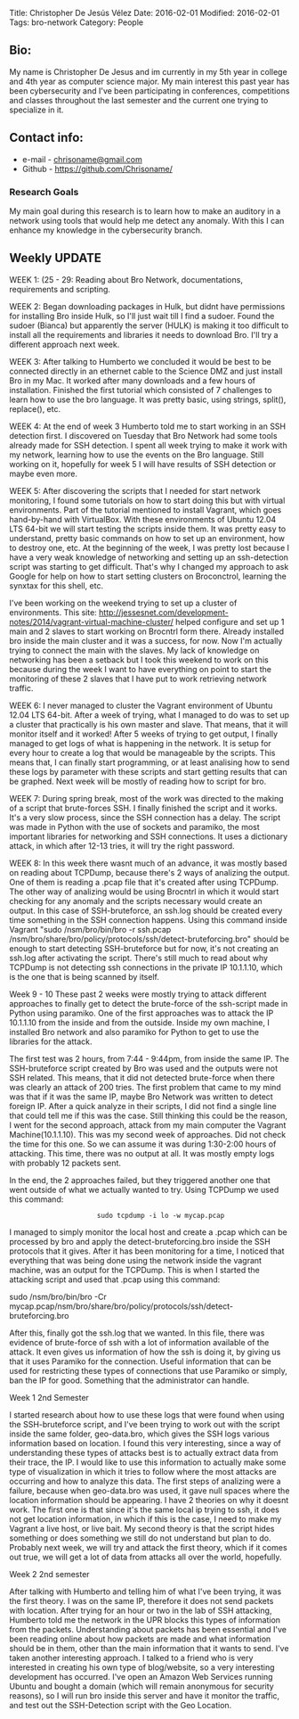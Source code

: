 Title: Christopher De Jesús Vélez
Date: 2016-02-01
Modified: 2016-02-01
Tags: bro-network
Category: People

## Bio:
 My name is Christopher De Jesus and im currently in my 5th year in college and 4th year as computer science major.
 My main interest this past year has been cybersecurity and I've been participating in conferences, competitions and classes
 throughout the last semester and the current one trying to specialize in it.


## Contact info:

 - e-mail - <chrisoname@gmail.com>
 - Github - <https://github.com/Chrisoname/>

### Research Goals

My main goal during this research is to learn how to make an auditory in a network using tools that would help me
detect any anomaly. With this I can enhance my knowledge in the cybersecurity branch.

## Weekly UPDATE


WEEK 1: (25 - 29:
Reading about Bro Network, documentations, requirements and scripting.


WEEK 2:
Began downloading packages in Hulk, but didnt have permissions for installing Bro inside Hulk, so I'll just wait till I find a sudoer. Found the sudoer (Bianca) but apparently the server (HULK) is making it too difficult to install all the requirements and libraries it needs to download Bro. I'll try a different approach next week.

WEEK 3:
After talking to Humberto we concluded it would be best to be connected directly in an ethernet cable to the Science DMZ and just install Bro in my Mac. It worked after many downloads and a few hours of installation. Finished the first tutorial which consisted of 7 challenges to learn how to use the bro language. It was pretty basic, using strings, split(), replace(), etc.

WEEK 4:
At the end of week 3 Humberto told me to start working in an SSH detection first. I discovered on Tuesday that Bro Network had some tools already made for SSH detection. I spent all week trying to make it work with my network, learning how to use the events on the Bro language. Still working on it, hopefully for week 5 I will have results of SSH detection or maybe even more.

WEEK 5:
After discovering the scripts that I needed for start network monitoring, I found some tutorials on how to start doing this but with virtual environments. Part of the tutorial mentioned to install Vagrant, which goes hand-by-hand with VirtualBox. With these environments of Ubuntu 12.04 LTS 64-bit we will start testing the scripts inside them. It was pretty easy to understand, pretty basic commands on how to set up an environment, how to destroy one, etc. At the beginning of the week, I was pretty lost because I have a very weak knowledge of networking and setting up an ssh-detection script was starting to get difficult. That's why I changed my approach to ask Google for help on how to start setting clusters on Broconctrol, learning the synxtax for this shell, etc.

I've been working on the weekend trying to set up a cluster of environments. This site: http://jessesnet.com/development-notes/2014/vagrant-virtual-machine-cluster/ helped configure and set up 1 main and 2 slaves to start working on Brocntrl form there. Already installed bro inside the main cluster and it was a success, for now. Now I'm actually trying to connect the main with the slaves. My lack of knowledge on networking has been a setback but I took this weekend to work on this because during the week I want to have everything on point to start the monitoring of these 2 slaves that I have put to work retrieving network traffic.

WEEK 6:
I never managed to cluster the Vagrant environment of Ubuntu 12.04 LTS 64-bit. After a week of trying, what I managed to do was to set up a cluster that practically is his own master and slave. That means, that it will monitor itself and it worked! After 5 weeks of trying to get output, I finally managed to get logs of what is happening in the network. It is setup for every hour to create a log that would be manageable by the scripts. This means that, I can finally start programming, or at least analising how to send these logs by parameter with these scripts and start getting results that can be graphed. Next week will be mostly of reading how to script for bro.

WEEK 7:
During spring break, most of the work was directed to the making of a script that brute-forces SSH. I finally finished the script and it works. It's a very slow process, since the SSH connection has a delay. The script was made in Python with the use of sockets and paramiko, the most important libraries for networking and SSH connections. It uses a dictionary attack, in which after 12-13 tries, it will try the right password.

WEEK 8:
In this week there wasnt much of an advance, it was mostly based on reading about TCPDump, because there's 2 ways of analizing the output. One of them is reading a .pcap file that it's created after using TCPDump. The other way of analizing would be using Brocntrl in which it would start checking for any anomaly and the scripts necessary would create an output. In this case of SSH-bruteforce, an ssh.log should be created every time something in the SSH connection happens. Using this command inside Vagrant "sudo /nsm/bro/bin/bro -r ssh.pcap /nsm/bro/share/bro/policy/protocols/ssh/detect-bruteforcing.bro" should be enough to start detecting SSH-bruteforce but for now, it's not creating an ssh.log after activating the script. There's still much to read about why TCPDump is not detecting ssh connections in the private IP 10.1.1.10, which is the one that is being scanned by itself.


Week 9 - 10
These past 2 weeks were mostly trying to attack different approaches to finally get to detect the brute-force of the ssh-script made in Python using paramiko. One of the first approaches was to attack the IP 10.1.1.10 from the inside and from the outside. Inside my own machine, I installed Bro network and also paramiko for Python to get to use the libraries for the attack.

The first test was 2 hours, from 7:44 - 9:44pm, from inside the same IP. The SSH-bruteforce script created by Bro was used and the outputs were not SSH related. This means, that it did not detected brute-force when there was clearly an attack of 200 tries. The first problem that came to my mind was that if it was the same IP, maybe Bro Network was written to detect foreign IP. After a quick analyze in their scripts, I did not find a single line that could tell me if this was the case. Still thinking this could be the reason, I went for the second approach, attack from my main computer the Vagrant Machine(10.1.1.10). This was my second week of approaches. Did not check the time for this one. So we can assume it was during 1:30-2:00 hours of attacking. This time, there was no output at all. It was mostly empty logs with probably 12 packets sent.

In the end, the 2 approaches failed, but they triggered another one that went outside of what we actually wanted to try. Using TCPDump we used this command:

                          sudo tcpdump -i lo -w mycap.pcap  

I managed to simply monitor the local host and create a .pcap which can be processed by bro and apply the detect-bruteforcing.bro inside the SSH protocols that it gives. After it has been monitoring for a time, I noticed that everything that was being done using the network inside the vagrant machine, was an output for the TCPDump. This is when I started the attacking script and used that .pcap using this command:

sudo /nsm/bro/bin/bro -Cr mycap.pcap/nsm/bro/share/bro/policy/protocols/ssh/detect-bruteforcing.bro



After this, finally got the ssh.log that we wanted. In this file, there was evidence of brute-force of ssh with a lot of information available of the attack. It even gives us information of how the ssh is doing it, by giving us that it uses Paramiko for the connection. Useful information that can be used for restricting these types of connections that use Paramiko or simply, ban the IP for good. Something that the administrator can handle.


Week 1 2nd Semester

I started research about how to use these logs that were found when using the SSH-bruteforce script, and I've been trying to work out with the script inside the same folder, geo-data.bro, which gives the SSH logs various information based on location. I found this very interesting, since a way of understanding these types of attacks best is to actually extract data from their trace, the IP. I would like to use this information to actually make some type of visualization in which it tries to follow where the most attacks are occurring and how to analyze this data. The first steps of analizing were a failure, because when geo-data.bro was used, it gave null spaces where the location information should be appearing. I have 2 theories on why it doesnt work. The first one is that since it's the same local ip trying to ssh, it does not get location information, in which if this is the case, I need to make my Vagrant a live host, or live bait. My second theory is that the script hides something or does something we still do not understand but plan to do. Probably next week, we will try and attack the first theory, which if it comes out true, we will get a lot of data from attacks all over the world, hopefully.

Week 2 2nd semester


After talking with Humberto and telling him of what I've been trying, it was the first theory. I was on the same IP, therefore it does not send packets with location. After trying for an hour or two in the lab of SSH attacking, Humberto told me the network in the UPR blocks this types of information from the packets. Understanding about packets has been essential and I've been reading online about how packets are made and what information should be in them, other than the main information that it wants to send. I've taken another interesting approach. I talked to a friend who is very interested in creating his own type of blog/website, so a very interesting development has occurred. I've open an Amazon Web Services running Ubuntu and bought a domain (which will remain anonymous for security reasons), so I will run bro inside this server and have it monitor the traffic, and test out the SSH-Detection script with the Geo Location. 

